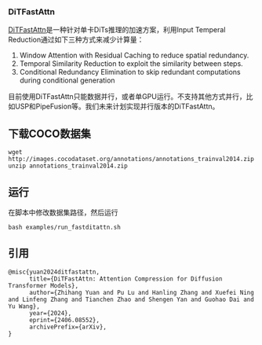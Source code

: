 ### DiTFastAttn

[DiTFastAttn](https://github.com/thu-nics/DiTFastAttn)是一种针对单卡DiTs推理的加速方案，利用Input Temperal Reduction通过如下三种方式来减少计算量：

1. Window Attention with Residual Caching to reduce spatial redundancy.
2. Temporal Similarity Reduction to exploit the similarity between steps.
3. Conditional Redundancy Elimination to skip redundant computations during conditional generation

目前使用DiTFastAttn只能数据并行，或者单GPU运行。不支持其他方式并行，比如USP和PipeFusion等。我们未来计划实现并行版本的DiTFastAttn。

## 下载COCO数据集
```
wget http://images.cocodataset.org/annotations/annotations_trainval2014.zip
unzip annotations_trainval2014.zip
```

## 运行

在脚本中修改数据集路径，然后运行

```
bash examples/run_fastditattn.sh
```

## 引用

```
@misc{yuan2024ditfastattn,
      title={DiTFastAttn: Attention Compression for Diffusion Transformer Models}, 
      author={Zhihang Yuan and Pu Lu and Hanling Zhang and Xuefei Ning and Linfeng Zhang and Tianchen Zhao and Shengen Yan and Guohao Dai and Yu Wang},
      year={2024},
      eprint={2406.08552},
      archivePrefix={arXiv},
}
```